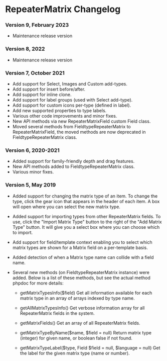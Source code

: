 # RepeaterMatrix Changelog

### Version 9, February 2023

- Maintenance release version

### Version 8, 2022

- Maintenance release version

### Version 7, October 2021

- Add support for Select, Images and Custom add-types.
- Add support for insert before/after.
- Add support for inline clone.
- Add support for label groups (used with Select add-type).
- Add support for custom icons per-type (defined in label).
- Add new supported properties to type labels.
- Various other code improvements and minor fixes.
- New API methods via new RepeaterMatrixField custom Field class.
- Moved several methods from FieldtypeRepeaterMatrix to RepeaterMatrixField,
  the moved methods are now deprecated in FieldtypeRepeaterMatrix class.

### Version 6, 2020-2021

- Added support for family-friendly depth and drag features.
- New API methods added to FieldtypeRepeaterMatrix class.
- Various minor fixes.

### Version 5, May 2019

- Added support for changing the matrix type of an item. To change the type,
  click the gear icon that appears in the header of each item. A box will open
  where you can select the new matrix type.

- Added support for importing types from other RepeaterMatrix fields. To use,
  click the "Import Matrix Type" button to the right of the "Add Matrix Type"
  button. It will give you a select box where you can choose which to import.

- Add support for field/template context enabling you to select which matrix types
  are shown for a Matrix field on a per-template basis.

- Added detection of when a Matrix type name can collide with a field name.

- Several new methods (on FieldtypeRepeaterMatrix instance) were added. Below is
  a list of these methods, but see the actual method phpdoc for more details:

    - getMatrixTypesInfo($field)
      Get all information available for each matrix type in an array of arrays
      indexed by type name.

    - getAllMatrixTypesInfo()
      Get verbose information array for all RepeaterMatrix fields in the system.

    - getMatrixFields()
      Get an array of all RepeaterMatrix fields.

    - getMatrixTypeByName($name, $field = null)
      Return matrix type (integer) for given name, or boolean false if not found.

    - getMatrixTypeLabel($type, Field $field = null, $language = null)
      Get the label for the given matrix type (name or number).


